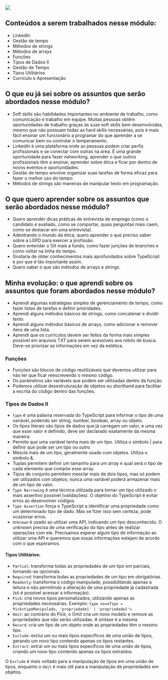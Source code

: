 ![](https://i.imgur.com/xG74tOh.png)



## Conteúdos a serem trabalhados nesse módulo:

- LinkedIn
- Gestão de tempo
- Métodos de strings
- Métodos de arrays
- Funções
- Tipos de Dados II
- Gestão de Tempo
- Tipos Utilitários
- Currículo e Apresentação

## O que eu já sei sobre os assuntos que serão abordados nesse módulo?

- Soft skills são habilidades importantes no ambiente de trabalho, como comunicação e trabalho em equipe. Muitas pessoas obtêm oportunidades de trabalho graças às suas soft skills bem desenvolvidas, mesmo que não possuam todas as hard skills necessárias, pois é mais fácil ensinar um funcionário a programar do que aprender a se comunicar bem ou controlar o temperamento.
- LinkedIn é uma plataforma onde as pessoas podem criar perfis profissionais e se conectar com outras na área. É uma grande oportunidade para fazer networking, aprender o que outros profissionais têm a ensinar, aprender sobre ética e ficar por dentro de novos eventos e oportunidades.
- Gestão de tempo envolve organizar suas tarefas de forma eficaz para fazer o melhor uso do tempo.
- Métodos de strings são maneiras de manipular texto em programação.

## O que quero aprender sobre os assuntos que serão abordados nesse módulo?

- Quero aprender dicas práticas de entrevista de emprego (como o candidato é avaliado, como se comportar, quais perguntas mais caem, como se destacar em uma entrevista).
- Adentrando o mundo da ética, quero aprender o que preciso saber sobre a LGPD para exercer a profissão.
- Quero entender o Git mais a fundo, como fazer junções de branches e como voltar na linha do tempo.
- Gostaria de obter conhecimentos mais aprofundados sobre TypeScript e por que é tão importante assim.
- Quero saber o que são métodos de arrays e strings.

## Minha evolução: o que aprendi sobre os assuntos que foram abordados nesse módulo?

- Aprendi algumas estratégias simples de gerenciamento de tempo, como fazer listas de tarefas e definir prioridades.
- Aprendi alguns métodos básicos de strings, como concatenar e dividir texto.
- Aprendi alguns métodos básicos de arrays, como adicionar e remover itens de uma lista.
- Aprendi que os currículos devem ser feitos da forma mais simples possível em arquivos TXT para serem acessíveis aos robôs de busca. Deve-se priorizar as informações em vez da estética.

### Funções

- Funções são blocos de código reutilizáveis que devemos utilizar para não ter que ficar reescrevendo o mesmo código.
- Os parâmetros são variáveis que podem ser utilizadas dentro da função.
- Podemos utilizar desestruturação de objetos ou shorthand para facilitar a escrita do código dentro das funções.

### Tipos de Dados II

- `type` é uma palavra reservada do TypeScript para informar o tipo de uma variável, podendo ser string, number, boolean, array ou objeto.
- Os tipos literais são tipos de dados que já carregam um valor, e uma vez que esse valor é definido, deve ser declarado exatamente da mesma maneira.
- Permite que uma variável tenha mais de um tipo. Utiliza o símbolo | para definir que pode ser um tipo ou outro.
- Mescla mais de um tipo, geralmente usado com objetos. Utiliza o símbolo &.
- Tuplas permitem definir um tamanho para um array e qual será o tipo de cada elemento que compõe esse array.
- Tipos de conjunto permitem mesclar mais de dois tipos, mas só podem ser utilizados com objetos; nunca uma variável poderá armazenar mais de um tipo de valor.
- `Type Narrowing` é uma técnica utilizada para tornar um tipo utilizado o mais assertivo possível (validações). O objetivo do TypeScript é evitar erros ao desenvolver códigos.
- `Type Assertion` força o TypeScript a identificar uma propriedade como um determinado tipo de dado. Mas se fizer isso sem certeza, pode ocasionar erros.
- `Unknown` é usado ao utilizar uma API, indicando um tipo desconhecido. O unknown precisa de uma verificação do tipo antes de realizar operações com ele. Precisamos esperar algum tipo de informação ao utilizar uma API e queremos que essas informações estejam de acordo com o que esperamos.


#### Tipos Utilitários:

- `Partial`: transforma todas as propriedades de um tipo em parciais, tornando-as opcionais.
- `Required`: transforma todas as propriedades de um tipo em obrigatórias.
- `Readonly`: transforma o código manipulado, possibilitando apenas a leitura e não permitindo a alteração de uma propriedade já cadastrada (só é possível acessar a informação).
- `Pick`: cria novos tipos personalizados, utilizando apenas as propriedades necessárias. Exemplo: `type novoTipo = Pick<tipoManipulado, 'propriedade1' | 'propriedade2'>`.
- `Omit`: ao contrário do Pick, o Omit cria um novo modelo e remove as propriedades que não serão utilizadas. A sintaxe é a mesma.
- `Record`: cria um tipo de um objeto onde as propriedades têm o mesmo tipo.
- `Exclude`: exclui um ou mais tipos específicos de uma união de tipos, gerando um novo tipo contendo apenas os tipos restantes.
- `Extract`: extrai um ou mais tipos específicos de uma união de tipos, criando um novo tipo contendo apenas os tipos extraídos.

O `Exclude` é mais voltado para a manipulação de tipos em uma união de tipos, enquanto o `Omit` é mais útil para a manipulação de propriedades em objetos.
